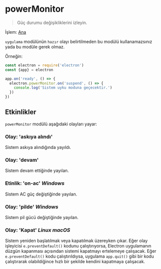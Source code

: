 # powerMonitor

> Güç durumu değişikliklerini izleyin.

İşlem: [Ana](../glossary.md#main-process)

`uygulama` modülünün `hazır` olayı belirtilmeden bu modülü kullanamazsınız yada bu modüle gerek olmaz.

Örneğin:

```javascript
const electron = require('electron')
const {app} = electron

app.on('ready', () => {
  electron.powerMonitor.on('suspend', () => {
    console.log('Sistem uyku moduna geçecektir.')
  })
})
```

## Etkinlikler

`powerMonitor` modülü aşağıdaki olayları yayar:

### Olay: 'askıya alındı'

Sistem askıya alındığında yayıldı.

### Olay: 'devam'

Sistem devam ettiğinde yayılan.

### Etinlik: 'on-ac' *Windows*

Sistem AC güç değiştiğinde yayılan.

### Olay: 'pilde' *Windows*

Sistem pil gücü değiştiğinde yayılan.

### Olay: 'Kapat' *Linux* *macOS*

Sistem yeniden başlatılmak veya kapatılmak üzereyken çıkar. Eğer olay işleyicisi `e.preventDefault()` kodunu çalıştırıyorsa, Electron uygulamanın düzgün kapanması açısından sistemi kapatmayı ertelemeye çalışacak. Eğer `e.preventDefault()` kodu çalıştırıldıysa, uygulama `app.quit()` gibi bir kodu çalıştırarak olabildiğince hızlı bir şekilde kendini kapatmaya çalışacak.